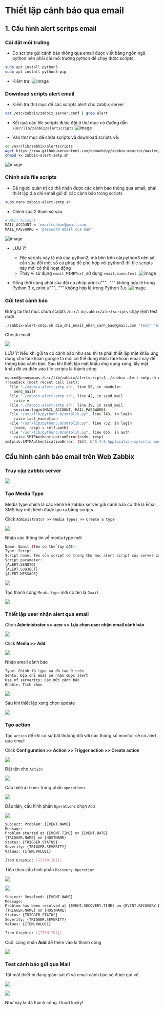 # Thiết lập cảnh báo qua email
## 1. Cấu hình alert scritps email
### Cài đặt môi trường 
- Do scripts gửi cảnh báo thông qua email được viết bằng ngôn ngữ python nên phải cài môi trường python để chạy được scripts:
```sh
sudo apt install python3
sudo apt install python3-pip
```

- Kiểm tra:
![image](https://github.com/user-attachments/assets/e3103c67-3938-4f54-b14b-e358ff3e193b)

### Download scripts alert email
- Kiểm tra thư mục để các scripts alert cho zabbix server
```sh
cat /etc/zabbix/zabbix_server.conf | grep alert
```

- Kết quả các file scripts được đặt ở thư mục có đường dẫn `/usr/lib/zabbix/alertscripts`
![image](https://github.com/user-attachments/assets/a57349f5-bfff-49a4-8490-56558219117d)

- Vào thư mục để chứa scripts và download scripts về:
```sh
cd /usr/lib/zabbix/alertscripts
wget https://raw.githubusercontent.com/domanhduy/zabbix-monitor/master/Alert/Email/zabbix-alert-smtp.sh
chmod +x zabbix-alert-smtp.sh
```

![image](https://github.com/user-attachments/assets/786d70ff-03ac-4dc1-9f73-647e28284971)

### Chỉnh sửa file scripts
- Để người quản trị có thể nhận được các cảnh báo thông qua email, phải thiết lập địa chỉ email gửi đi các cảnh báo trong scripts
```sh
sudo nano zabbix-alert-smtp.sh
```

- Chỉnh sửa 2 tham số sau
```sh
# Mail Account
MAIL_ACCOUNT = 'emailcuaban@gmail.com'
MAIL_PASSWORD = 'password email cua ban'
```
![image](https://github.com/user-attachments/assets/40af6998-c4c1-400c-94ce-39266f5ce863)

- LƯU Ý:
  - File scripts này là mã của python2, mà bên trên cài python3 nên sẽ cần sửa đổi một số cú pháp để phù hợp với python3 thì file scripts này mới có thể hoạt động
  - Thay vì sử dụng `email.MIMEText`, sử dụng `email.mime.text`.
![image](https://github.com/user-attachments/assets/976236b3-a94a-4c21-9990-78893f9b73ec)

- Đồng thời cũng phải sửa đổi cú pháp print u"""...""" không hợp lệ trong Python 3.x, print u"""...""" không hợp lệ trong Python 3.x.
![image](https://github.com/user-attachments/assets/d94e82fe-de40-4987-a0df-a6c3f7d0f355)

### Gửi test cảnh báo

Đứng tại thư mục chứa scripts `/usr/lib/zabbix/alertscripts` chạy lệnh test dưới

```sh
./zabbix-alert-smtp.sh dia_chi_email_nhan_canh_bao@gmail.com "Test" "Alert Zabbix"
```

Check email

![](./images/Screenshot_201.png)


LƯU Ý: Nếu khi gửi ta có cảnh báo như sau thì ta phải thiết lập mật khẩu ứng dụng cho tài khoản google ta mới có thể dùng được tài khoản email này để thông báo cảnh báo. Sau khi thiết lập mật khẩu ứng dụng xong, lấy mật khẩu đó và điền vào file scripts là thành công


```sh
ngocnd@anonymous:/usr/lib/zabbix/alertscripts$ ./zabbix-alert-smtp.sh dia_chi_email_nhan_canh_bao@gmail.com "Test" "Alert Zabbix"
Traceback (most recent call last):
  File "./zabbix-alert-smtp.sh", line 55, in <module>
    send_mail(
  File "./zabbix-alert-smtp.sh", line 42, in send_mail
    raise e
  File "./zabbix-alert-smtp.sh", line 39, in send_mail
    session.login(MAIL_ACCOUNT, MAIL_PASSWORD)
  File "/usr/lib/python3.8/smtplib.py", line 743, in login
    raise last_exception
  File "/usr/lib/python3.8/smtplib.py", line 732, in login
    (code, resp) = self.auth(
  File "/usr/lib/python3.8/smtplib.py", line 655, in auth
    raise SMTPAuthenticationError(code, resp)
smtplib.SMTPAuthenticationError: (534, b'5.7.9 Application-specific password required. For more information, go to\n5.7.9  https://support.google.com/mail/?p=InvalidSecondFactor g30-20020a63565e000000b005f05c88c149sm3339799pgm.71 - gsmtp')
```

## Cấu hình cảnh bảo email trên Web Zabbix 

### Truy cập zabbix server


![](./images/Screenshot_205.png)


### Tạo Media Type

Media type chính là các kênh kể zabbix server gửi cảnh báo có thể là Email, SMS hay một kênh được tạo ra bằng scripts.

Click `Administrator >> Media types >> Create a type`


![](./images/Screenshot_206.png)


Nhập các thông tin về media type mới


```sh
Name: Gmail (Tên có thể tùy đặt)
Type: Script
Script name: Tên của script có trong thư mục alert script của server zabbix
Script parameter:
{ALERT.SENDTO}
{ALERT.SUBJECT}
{ALERT.MESSAGE}
```

![](./images/Screenshot_207.png)


Tạo thành công `Meida type` mới có tên là `Gmail`


![](./images/Screenshot_208.png)


### Thiết lập user nhận alert qua email

Chọn **Administrator >> uesr >> Lựa chọn user nhận email cảnh báo**

![](./images/Screenshot_210.png)


Click **Media >> Add**


![](./images/Screenshot_211.png)


Nhập email cảnh báo

```sh
Type: Chính là type mà đã tạo ở trên
Sento: Địa chỉ emal sẽ nhận được alert
Use of serverity: Các mức cảnh bảo
Enable: Tích chọn
```

![](./images/Screenshot_212.png)


Sau khi thiết lập xong chọn update

![](./images/Screenshot_213.png)


### Tạo action

Tạo `action` để khi có sự bất thường đối với các thông số monitor sẽ có alert qua email

Click **Configuration >> Action >> Trigger action >> Create action**


![](./images/Screenshot_214.png)


Đặt tên cho `Action`

![](./images/Screenshot_215.png)



Cấu hình `Actions` trong phần `operations`


![](./images/Screenshot_216.png)


Đầu tiên, cấu hình phần `Operations` chọn `Add`


![](./images/Screenshot_217.png)


```sh
Subject: Problem: {EVENT.NAME}
Message: 
Problem started at {EVENT.TIME} on {EVENT.DATE}
{TRIGGER.NAME} on {HOSTNAME}
Status: {TRIGGER.STATUS}
Severity: {TRIGGER.SEVERITY}
Values: {ITEM.VALUE1}

Item Graphic: [{ITEM.ID1}]
```


Tiếp theo cấu hình phần `Recovery Operation` 


![](./images/Screenshot_218.png)


![](./images/Screenshot_219.png)



```sh
Subject: Resolved: {EVENT.NAME}
Message:
Problem has been resolved at {EVENT.RECOVERY.TIME} on {EVENT.RECOVERY.DATE}
{TRIGGER.NAME} on {HOSTNAME}
Status: {TRIGGER.STATUS}
Severity: {TRIGGER.SEVERITY}
Values: {ITEM.VALUE1}

Item Graphic: [{ITEM.ID1}]
```

Cuối cùng nhấn **Add** để thêm vào là thành công


![](./images/Screenshot_222.png)



### Test cảnh báo gửi qua Mail

Tắt một thiết bị đang giám sát đi và email cảnh báo sẽ được gửi về

![](./images/Screenshot_221.png)


![](./images/Screenshot_220.png)



Như vậy là đã thành công. Good lucky!
